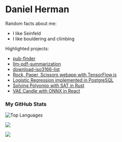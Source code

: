 <!-- The (first) h1 will be used as the <title> of the HTML page -->
# Daniel Herman

Random facts about me:
- I like Seinfeld
- I like bouldering and climbing

Highlighted projects:
- [pub-finder](https://github.com/detrin/pub-finder)
- [llm-pdf-summarization](https://github.com/detrin/llm-pdf-summarization)
- [download-iso3166-list](https://github.com/detrin/download-iso3166-list)
- [Rock, Paper, Scissors webapp with TensorFlow.js](https://github.com/detrin/rock-paper-scissors-webapp)
- [Logistic Regression implemented in PostgreSQL](https://github.com/detrin/sql-logreg)
- [Solving Polyomio with SAT in Rust](https://github.com/detrin/rust-sat-polyomino)
- [VAE Candle with ONNX in React](https://github.com/detrin/VAE-candle-ONNX-react)

### My GitHub Stats

<img src="https://github-readme-stats.vercel.app/api/top-langs/?username=detrin&langs_count=5&title_color=ffffff&text_color=ffffff&icon_color=0891b2&bg_color=1c1917&locale=en&custom_title=Top%20Languages&hide=css,html,Dockerfile,Roff,Jupyter+Notebook,TeX" alt="Top Languages" /></a>


<a href="http://www.github.com/detrin"><img src="https://github-readme-streak-stats.herokuapp.com/?user=detrin&theme=dark#gh-dark-mode-only" /></a>

<!-- <a href="https://leetcode.com/daniel_herman/" target="_blank">
        <img src="https://leetcard.jacoblin.cool/daniel_herman?show_rank=false" alt="Leetcode Stats"/>
</a> -->

<a href="http://www.github.com/detrin"><img src="https://komarev.com/ghpvc/?username=detrin&label=Profile%20views&color=0e75b6&style=flatt" /></a>
